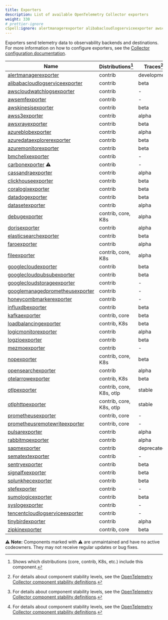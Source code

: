```yaml
---
title: Exporters
description: List of available OpenTelemetry Collector exporters
weight: 330
# prettier-ignore
cSpell:ignore: alertmanagerexporter alibabacloudlogserviceexporter awscloudwatchlogsexporter awsemfexporter awskinesisexporter awss awsxrayexporter azureblobexporter azuredataexplorerexporter azuremonitorexporter bmchelixexporter carbonexporter cassandraexporter clickhouseexporter coralogixexporter datadogexporter datasetexporter debugexporter dorisexporter elasticsearchexporter faroexporter fileexporter googlecloudexporter googlecloudpubsubexporter googlecloudstorageexporter googlemanagedprometheusexporter honeycombmarkerexporter influxdbexporter kafkaexporter loadbalancingexporter logicmonitorexporter logzioexporter mezmoexporter nopexporter opensearchexporter otelarrowexporter otlpexporter otlphttpexporter prometheusexporter prometheusremotewriteexporter pulsarexporter rabbitmqexporter sapmexporter sematextexporter sentryexporter signalfxexporter splunkhecexporter stefexporter sumologicexporter syslogexporter tencentcloudlogserviceexporter tinybirdexporter xexporter zipkinexporter
---
```


Exporters send telemetry data to observability backends and destinations. For
more information on how to configure exporters, see the
[Collector configuration documentation](/docs/collector/configuration/#exporters).

<!-- BEGIN GENERATED: exporter-table -->

| Name                                                                                                                                                    | Distributions[^1]        | Traces[^2]  | Metrics[^2]  | Logs[^2]    |
| ------------------------------------------------------------------------------------------------------------------------------------------------------- | ------------------------ | ----------- | ------------ | ----------- |
| [alertmanagerexporter](https://github.com/open-telemetry/opentelemetry-collector-contrib/tree/main/exporter/alertmanagerexporter)                       | contrib                  | development | -            | -           |
| [alibabacloudlogserviceexporter](https://github.com/open-telemetry/opentelemetry-collector-contrib/tree/main/exporter/alibabacloudlogserviceexporter)   | contrib                  | beta        | beta         | beta        |
| [awscloudwatchlogsexporter](https://github.com/open-telemetry/opentelemetry-collector-contrib/tree/main/exporter/awscloudwatchlogsexporter)             | contrib                  | -           | -            | alpha       |
| [awsemfexporter](https://github.com/open-telemetry/opentelemetry-collector-contrib/tree/main/exporter/awsemfexporter)                                   | contrib                  | -           | beta         | -           |
| [awskinesisexporter](https://github.com/open-telemetry/opentelemetry-collector-contrib/tree/main/exporter/awskinesisexporter)                           | contrib                  | beta        | beta         | beta        |
| [awss3exporter](https://github.com/open-telemetry/opentelemetry-collector-contrib/tree/main/exporter/awss3exporter)                                     | contrib                  | alpha       | alpha        | alpha       |
| [awsxrayexporter](https://github.com/open-telemetry/opentelemetry-collector-contrib/tree/main/exporter/awsxrayexporter)                                 | contrib                  | beta        | -            | -           |
| [azureblobexporter](https://github.com/open-telemetry/opentelemetry-collector-contrib/tree/main/exporter/azureblobexporter)                             | contrib                  | alpha       | alpha        | alpha       |
| [azuredataexplorerexporter](https://github.com/open-telemetry/opentelemetry-collector-contrib/tree/main/exporter/azuredataexplorerexporter)             | contrib                  | beta        | beta         | beta        |
| [azuremonitorexporter](https://github.com/open-telemetry/opentelemetry-collector-contrib/tree/main/exporter/azuremonitorexporter)                       | contrib                  | beta        | beta         | beta        |
| [bmchelixexporter](https://github.com/open-telemetry/opentelemetry-collector-contrib/tree/main/exporter/bmchelixexporter)                               | contrib                  | -           | alpha        | -           |
| [carbonexporter](https://github.com/open-telemetry/opentelemetry-collector-contrib/tree/main/exporter/carbonexporter) ⚠️                                | contrib                  | -           | unmaintained | -           |
| [cassandraexporter](https://github.com/open-telemetry/opentelemetry-collector-contrib/tree/main/exporter/cassandraexporter)                             | contrib                  | alpha       | -            | alpha       |
| [clickhouseexporter](https://github.com/open-telemetry/opentelemetry-collector-contrib/tree/main/exporter/clickhouseexporter)                           | contrib                  | beta        | alpha        | beta        |
| [coralogixexporter](https://github.com/open-telemetry/opentelemetry-collector-contrib/tree/main/exporter/coralogixexporter)                             | contrib                  | beta        | beta         | beta        |
| [datadogexporter](https://github.com/open-telemetry/opentelemetry-collector-contrib/tree/main/exporter/datadogexporter)                                 | contrib                  | beta        | beta         | beta        |
| [datasetexporter](https://github.com/open-telemetry/opentelemetry-collector-contrib/tree/main/exporter/datasetexporter)                                 | contrib                  | alpha       | -            | alpha       |
| [debugexporter](https://github.com/open-telemetry/opentelemetry-collector/tree/main/exporter/debugexporter)                                             | contrib, core, K8s       | alpha       | alpha        | alpha       |
| [dorisexporter](https://github.com/open-telemetry/opentelemetry-collector-contrib/tree/main/exporter/dorisexporter)                                     | contrib                  | alpha       | alpha        | alpha       |
| [elasticsearchexporter](https://github.com/open-telemetry/opentelemetry-collector-contrib/tree/main/exporter/elasticsearchexporter)                     | contrib                  | beta        | development  | beta        |
| [faroexporter](https://github.com/open-telemetry/opentelemetry-collector-contrib/tree/main/exporter/faroexporter)                                       | contrib                  | alpha       | -            | alpha       |
| [fileexporter](https://github.com/open-telemetry/opentelemetry-collector-contrib/tree/main/exporter/fileexporter)                                       | contrib, core, K8s       | alpha       | alpha        | alpha       |
| [googlecloudexporter](https://github.com/open-telemetry/opentelemetry-collector-contrib/tree/main/exporter/googlecloudexporter)                         | contrib                  | beta        | beta         | beta        |
| [googlecloudpubsubexporter](https://github.com/open-telemetry/opentelemetry-collector-contrib/tree/main/exporter/googlecloudpubsubexporter)             | contrib                  | beta        | beta         | beta        |
| [googlecloudstorageexporter](https://github.com/open-telemetry/opentelemetry-collector-contrib/tree/main/exporter/googlecloudstorageexporter)           | contrib                  | -           | -            | development |
| [googlemanagedprometheusexporter](https://github.com/open-telemetry/opentelemetry-collector-contrib/tree/main/exporter/googlemanagedprometheusexporter) | contrib                  | -           | beta         | -           |
| [honeycombmarkerexporter](https://github.com/open-telemetry/opentelemetry-collector-contrib/tree/main/exporter/honeycombmarkerexporter)                 | contrib                  | -           | -            | alpha       |
| [influxdbexporter](https://github.com/open-telemetry/opentelemetry-collector-contrib/tree/main/exporter/influxdbexporter)                               | contrib                  | beta        | beta         | beta        |
| [kafkaexporter](https://github.com/open-telemetry/opentelemetry-collector-contrib/tree/main/exporter/kafkaexporter)                                     | contrib, core            | beta        | beta         | beta        |
| [loadbalancingexporter](https://github.com/open-telemetry/opentelemetry-collector-contrib/tree/main/exporter/loadbalancingexporter)                     | contrib, K8s             | beta        | development  | beta        |
| [logicmonitorexporter](https://github.com/open-telemetry/opentelemetry-collector-contrib/tree/main/exporter/logicmonitorexporter)                       | contrib                  | alpha       | -            | alpha       |
| [logzioexporter](https://github.com/open-telemetry/opentelemetry-collector-contrib/tree/main/exporter/logzioexporter)                                   | contrib                  | beta        | -            | beta        |
| [mezmoexporter](https://github.com/open-telemetry/opentelemetry-collector-contrib/tree/main/exporter/mezmoexporter)                                     | contrib                  | -           | -            | beta        |
| [nopexporter](https://github.com/open-telemetry/opentelemetry-collector/tree/main/exporter/nopexporter)                                                 | contrib, core, K8s       | beta        | beta         | beta        |
| [opensearchexporter](https://github.com/open-telemetry/opentelemetry-collector-contrib/tree/main/exporter/opensearchexporter)                           | contrib                  | alpha       | -            | alpha       |
| [otelarrowexporter](https://github.com/open-telemetry/opentelemetry-collector-contrib/tree/main/exporter/otelarrowexporter)                             | contrib, K8s             | beta        | beta         | beta        |
| [otlpexporter](https://github.com/open-telemetry/opentelemetry-collector/tree/main/exporter/otlpexporter)                                               | contrib, core, K8s, otlp | stable      | stable       | stable      |
| [otlphttpexporter](https://github.com/open-telemetry/opentelemetry-collector/tree/main/exporter/otlphttpexporter)                                       | contrib, core, K8s, otlp | stable      | stable       | stable      |
| [prometheusexporter](https://github.com/open-telemetry/opentelemetry-collector-contrib/tree/main/exporter/prometheusexporter)                           | contrib, core            | -           | beta         | -           |
| [prometheusremotewriteexporter](https://github.com/open-telemetry/opentelemetry-collector-contrib/tree/main/exporter/prometheusremotewriteexporter)     | contrib, core            | -           | beta         | -           |
| [pulsarexporter](https://github.com/open-telemetry/opentelemetry-collector-contrib/tree/main/exporter/pulsarexporter)                                   | contrib                  | alpha       | alpha        | alpha       |
| [rabbitmqexporter](https://github.com/open-telemetry/opentelemetry-collector-contrib/tree/main/exporter/rabbitmqexporter)                               | contrib                  | alpha       | alpha        | alpha       |
| [sapmexporter](https://github.com/open-telemetry/opentelemetry-collector-contrib/tree/main/exporter/sapmexporter)                                       | contrib                  | deprecated  | -            | -           |
| [sematextexporter](https://github.com/open-telemetry/opentelemetry-collector-contrib/tree/main/exporter/sematextexporter)                               | contrib                  | -           | development  | development |
| [sentryexporter](https://github.com/open-telemetry/opentelemetry-collector-contrib/tree/main/exporter/sentryexporter)                                   | contrib                  | beta        | -            | -           |
| [signalfxexporter](https://github.com/open-telemetry/opentelemetry-collector-contrib/tree/main/exporter/signalfxexporter)                               | contrib                  | beta        | beta         | beta        |
| [splunkhecexporter](https://github.com/open-telemetry/opentelemetry-collector-contrib/tree/main/exporter/splunkhecexporter)                             | contrib                  | beta        | beta         | beta        |
| [stefexporter](https://github.com/open-telemetry/opentelemetry-collector-contrib/tree/main/exporter/stefexporter)                                       | contrib                  | -           | alpha        | -           |
| [sumologicexporter](https://github.com/open-telemetry/opentelemetry-collector-contrib/tree/main/exporter/sumologicexporter)                             | contrib                  | beta        | beta         | beta        |
| [syslogexporter](https://github.com/open-telemetry/opentelemetry-collector-contrib/tree/main/exporter/syslogexporter)                                   | contrib                  | -           | -            | alpha       |
| [tencentcloudlogserviceexporter](https://github.com/open-telemetry/opentelemetry-collector-contrib/tree/main/exporter/tencentcloudlogserviceexporter)   | contrib                  | -           | -            | beta        |
| [tinybirdexporter](https://github.com/open-telemetry/opentelemetry-collector-contrib/tree/main/exporter/tinybirdexporter)                               | contrib                  | alpha       | alpha        | alpha       |
| [zipkinexporter](https://github.com/open-telemetry/opentelemetry-collector-contrib/tree/main/exporter/zipkinexporter)                                   | contrib, core            | beta        | -            | -           |

⚠️ **Note:** Components marked with ⚠️ are unmaintained and have no active
codeowners. They may not receive regular updates or bug fixes.

[^1]:
    Shows which distributions (core, contrib, K8s, etc.) include this component.

[^2]:
    For details about component stability levels, see the
    [OpenTelemetry Collector component stability definitions](https://github.com/open-telemetry/opentelemetry-collector/blob/main/docs/component-stability.md).

<!-- END GENERATED: exporter-table -->
